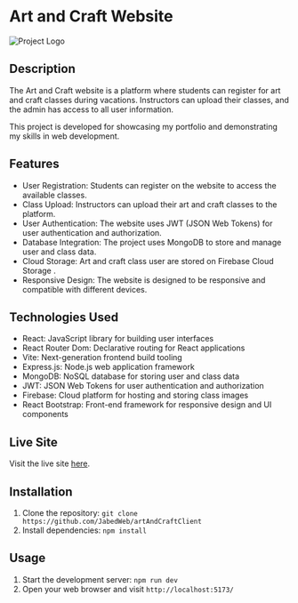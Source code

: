 # Art and Craft Website

![Project Logo](artAndCraft.png)

## Description

The Art and Craft website is a platform where students can register for art and craft classes during vacations. Instructors can upload their classes, and the admin has access to all user information.

This project is developed for showcasing my portfolio and demonstrating my skills in web development.

## Features

- User Registration: Students can register on the website to access the available classes.
- Class Upload: Instructors can upload their art and craft classes to the platform.
- User Authentication: The website uses JWT (JSON Web Tokens) for user authentication and authorization.
- Database Integration: The project uses MongoDB to store and manage user and class data.
- Cloud Storage: Art and craft class user are stored on Firebase Cloud Storage .
- Responsive Design: The website is designed to be responsive and compatible with different devices.

## Technologies Used

- React: JavaScript library for building user interfaces
- React Router Dom: Declarative routing for React applications
- Vite: Next-generation frontend build tooling
- Express.js: Node.js web application framework
- MongoDB: NoSQL database for storing user and class data
- JWT: JSON Web Tokens for user authentication and authorization
- Firebase: Cloud platform for hosting and storing class images
- React Bootstrap: Front-end framework for responsive design and UI components

## Live Site

Visit the live site [here](https://artandcraft-5a453.web.app/).

## Installation

1. Clone the repository: `git clone https://github.com/JabedWeb/artAndCraftClient`
2. Install dependencies: `npm install`

## Usage

1. Start the development server: `npm run dev`  
2. Open your web browser and visit `http://localhost:5173/`

